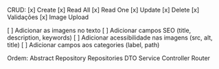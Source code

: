 CRUD:
[x] Create
[x] Read All
[x] Read One
[x] Update
[x] Delete
[x] Validações
[x] Image Upload

[ ] Adicionar as imagens no texto
[ ] Adicionar campos SEO (title, description, keywords)
[ ] Adicionar acessibilidade nas imagens (src, alt, title)
[ ] Adicionar campos aos categories (label, path)

Ordem:
Abstract Repository
Repositories
DTO
Service
Controller
Router